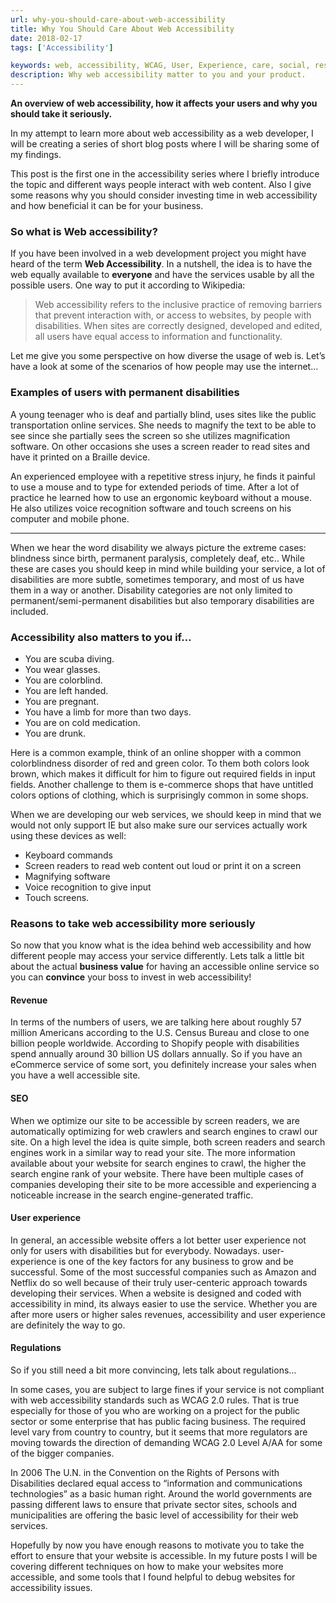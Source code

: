 ```yaml
---
url: why-you-should-care-about-web-accessibility
title: Why You Should Care About Web Accessibility
date: 2018-02-17
tags: ['Accessibility']

keywords: web, accessibility, WCAG, User, Experience, care, social, responsibility.
description: Why web accessibility matter to you and your product.
---
```


**An overview of web accessibility, how it affects your users and why you should take it seriously.**

In my attempt to learn more about web accessibility as a web developer, I will be creating a series of short blog posts where I will be sharing some of my findings.

This post is the first one in the accessibility series where I briefly introduce the topic and different ways people interact with web content. Also I give some reasons why you should consider investing time in web accessibility and how beneficial it can be for your business.

### So what is Web accessibility?

If you have been involved in a web development project you might have heard of the term **Web Accessibility**. In a nutshell, the idea is to have the web equally available to **everyone** and have the services usable by all the possible users. One way to put it according to Wikipedia:

> Web accessibility refers to the inclusive practice of removing barriers that prevent interaction with, or access to websites, by people with disabilities. When sites are correctly designed, developed and edited, all users have equal access to information and functionality.

Let me give you some perspective on how diverse the usage of web is. Let’s have a look at some of the scenarios of how people may use the internet…

### Examples of users with permanent disabilities

A young teenager who is deaf and partially blind, uses sites like the public transportation online services. She needs to magnify the text to be able to see since she partially sees the screen so she utilizes magnification software. On other occasions she uses a screen reader to read sites and have it printed on a Braille device.

An experienced employee with a repetitive stress injury, he finds it painful to use a mouse and to type for extended periods of time. After a lot of practice he learned how to use an ergonomic keyboard without a mouse. He also utilizes voice recognition software and touch screens on his computer and mobile phone.

---

When we hear the word disability we always picture the extreme cases: blindness since birth, permanent paralysis, completely deaf, etc.. While these are cases you should keep in mind while building your service, a lot of disabilities are more subtle, sometimes temporary, and most of us have them in a way or another. Disability categories are not only limited to permanent/semi-permanent disabilities but also temporary disabilities are included.

### Accessibility also matters to you if…

- You are scuba diving.
- You wear glasses.
- You are colorblind.
- You are left handed.
- You are pregnant.
- You have a limb for more than two days.
- You are on cold medication.
- You are drunk.

Here is a common example, think of an online shopper with a common colorblindness disorder of red and green color. To them both colors look brown, which makes it difficult for him to figure out required fields in input fields. Another challenge to them is e-commerce shops that have untitled colors options of clothing, which is surprisingly common in some shops.

When we are developing our web services, we should keep in mind that we would not only support IE but also make sure our services actually work using these devices as well:

- Keyboard commands
- Screen readers to read web content out loud or print it on a screen
- Magnifying software
- Voice recognition to give input
- Touch screens.

### Reasons to take web accessibility more seriously

So now that you know what is the idea behind web accessibility and how different people may access your service differently. Lets talk a little bit about the actual **business value** for having an accessible online service so you can **convince** your boss to invest in web accessibility!

#### Revenue

In terms of the numbers of users, we are talking here about roughly 57 million Americans according to the U.S. Census Bureau and close to one billion people worldwide. According to Shopify people with disabilities spend annually around 30 billion US dollars annually. So if you have an eCommerce service of some sort, you definitely increase your sales when you have a well accessible site.

#### SEO

When we optimize our site to be accessible by screen readers, we are automatically optimizing for web crawlers and search engines to crawl our site. On a high level the idea is quite simple, both screen readers and search engines work in a similar way to read your site. The more information available about your website for search engines to crawl, the higher the search engine rank of your website. There have been multiple cases of companies developing their site to be more accessible and experiencing a noticeable increase in the search engine-generated traffic.

#### User experience

In general, an accessible website offers a lot better user experience not only for users with disabilities but for everybody. Nowadays. user-experience is one of the key factors for any business to grow and be successful. Some of the most successful companies such as Amazon and Netflix do so well because of their truly user-centeric approach towards developing their services. When a website is designed and coded with accessibility in mind, its always easier to use the service. Whether you are after more users or higher sales revenues, accessibility and user experience are definitely the way to go.

#### Regulations

So if you still need a bit more convincing, lets talk about regulations…

In some cases, you are subject to large fines if your service is not compliant with web accessibility standards such as WCAG 2.0 rules. That is true especially for those of you who are working on a project for the public sector or some enterprise that has public facing business. The required level vary from country to country, but it seems that more regulators are moving towards the direction of demanding WCAG 2.0 Level A/AA for some of the bigger companies.

In 2006 The U.N. in the Convention on the Rights of Persons with Disabilities declared equal access to “information and communications technologies” as a basic human right. Around the world governments are passing different laws to ensure that private sector sites, schools and municipalities are offering the basic level of accessibility for their web services.

Hopefully by now you have enough reasons to motivate you to take the effort to ensure that your website is accessible. In my future posts I will be covering different techniques on how to make your websites more accessible, and some tools that I found helpful to debug websites for accessibility issues.
